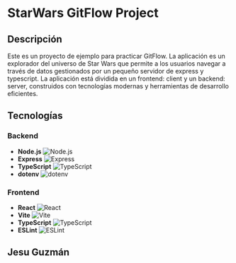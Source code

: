 # StarWars GitFlow Project

## Descripción

Este es un proyecto de ejemplo para practicar GitFlow. La aplicación es un explorador del universo de Star Wars que permite a los usuarios navegar a través de datos gestionados por un pequeño servidor de express y typescript.
La aplicación está dividida en un frontend: client y un backend: server, construidos con tecnologías modernas y herramientas de desarrollo eficientes.

## Tecnologías

### Backend

- **Node.js** ![Node.js](https://img.shields.io/badge/Node.js-339933?logo=node.js&logoColor=white)
- **Express** ![Express](https://img.shields.io/badge/Express-000000?logo=express&logoColor=white)
- **TypeScript** ![TypeScript](https://img.shields.io/badge/TypeScript-007ACC?logo=typescript&logoColor=white)
- **dotenv** ![dotenv](https://img.shields.io/badge/dotenv-5A5A5A?logo=dotenv&logoColor=white)

### Frontend

- **React** ![React](https://img.shields.io/badge/React-61DAFB?logo=react&logoColor=black)
- **Vite** ![Vite](https://img.shields.io/badge/Vite-646CFF?logo=vite&logoColor=white)
- **TypeScript** ![TypeScript](https://img.shields.io/badge/TypeScript-007ACC?logo=typescript&logoColor=white)
- **ESLint** ![ESLint](https://img.shields.io/badge/ESLint-4B32C3?logo=eslint&logoColor=white)


## Jesu Guzmán
